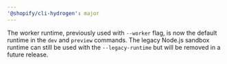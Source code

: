 ```yaml
---
'@shopify/cli-hydrogen': major
---
```


The worker runtime, previously used with `--worker` flag, is now the default runtime in the `dev` and `preview` commands. The legacy Node.js sandbox runtime can still be used with the `--legacy-runtime` but will be removed in a future release.
